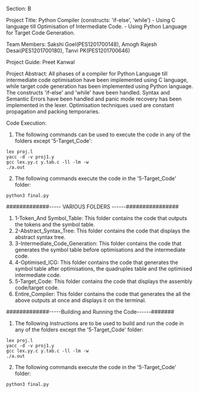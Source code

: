 Section: B

Project Title: Python Compiler (constructs: 'if-else', 'while') 
	       - Using C language till Optimisation of Intermediate Code.
	       - Using Python Language for Target Code Generation.

Team Members: Sakshi Goel(PES1201700148), Amogh Rajesh Desai(PES1201700180), Tanvi PK(PES1201700646)

Project Guide: Preet Kanwal

Project Abstract: All phases of a compiler for Python Language till intermediate code optimisation have been implemented using C language, while target code generation has been implemented using Python language. The constructs 'if-else' and 'while' have been handled. Syntax and Semantic Errors have been handled and panic mode recovery has been implemented in the lexer. Optimisation techniques used are constant propagation and packing temporaries.

Code Execution: 
1) The following commands can be used to execute the code in any of the folders except '5-Target_Code':
```
lex proj.l
yacc -d -v proj1.y
gcc lex.yy.c y.tab.c -ll -lm -w
./a.out
```
2) The following commands execute the code in the '5-Target_Code' folder:
```
python3 final.py
```

#############----- VARIOUS FOLDERS ------################
1) 1-Token_And Symbol_Table: This folder contains the code that outputs the tokens and the symbol table.
2) 2-Abstract_Syntax_Tree: This folder contains the code that displays the abstract syntax tree.
3) 3-Intermediate_Code_Generation: This folder contains the code that generates the symbol table before optimisations and the intermediate code.
4) 4-Optimised_ICG: This folder contains the code that generates the symbol table after optimisations, the quadruples table and the optimised intermediate code.
5) 5-Target_Code: This folder contains the code that displays the assembly code/target code.
6) Entire_Compiler: This folder contains the code that generates the all the above outputs at once and displays it on the terminal.

#############-----Building and Running the Code------#######
1) The following instructions are to be used to build and run the code in any of the folders except the '5-Target_Code' folder:
```
lex proj.l
yacc -d -v proj1.y
gcc lex.yy.c y.tab.c -ll -lm -w
./a.out
```

2) The following commands execute the code in the '5-Target_Code' folder:
```
python3 final.py
```
